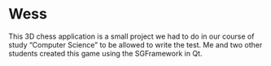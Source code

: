 # Wess
This 3D chess application is a small project we had to do in our course of study “Computer Science” to be allowed to write the test. Me and two other students created this game using the SGFramework in Qt.
